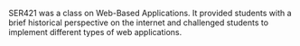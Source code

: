 SER421 was a class on Web-Based Applications. It provided students with a brief historical perspective on the internet and challenged students to implement different types of web applications.